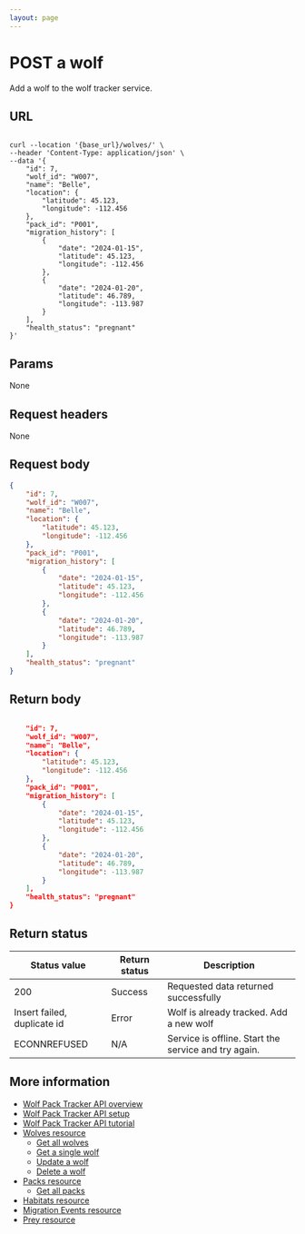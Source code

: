 ```yaml
---
layout: page
---
```


# POST a wolf

Add a wolf to the wolf tracker service.

## URL

```shell

curl --location '{base_url}/wolves/' \
--header 'Content-Type: application/json' \
--data '{
    "id": 7,
    "wolf_id": "W007",
    "name": "Belle",
    "location": {
        "latitude": 45.123,
        "longitude": -112.456
    },
    "pack_id": "P001",
    "migration_history": [
        {
            "date": "2024-01-15",
            "latitude": 45.123,
            "longitude": -112.456
        },
        {
            "date": "2024-01-20",
            "latitude": 46.789,
            "longitude": -113.987
        }
    ],
    "health_status": "pregnant"
}'
```

## Params

None

## Request headers

None

## Request body
```JSON
{
    "id": 7,
    "wolf_id": "W007",
    "name": "Belle",
    "location": {
        "latitude": 45.123,
        "longitude": -112.456
    },
    "pack_id": "P001",
    "migration_history": [
        {
            "date": "2024-01-15",
            "latitude": 45.123,
            "longitude": -112.456
        },
        {
            "date": "2024-01-20",
            "latitude": 46.789,
            "longitude": -113.987
        }
    ],
    "health_status": "pregnant"
}
```

## Return body

```JSON

    "id": 7,
    "wolf_id": "W007",
    "name": "Belle",
    "location": {
        "latitude": 45.123,
        "longitude": -112.456
    },
    "pack_id": "P001",
    "migration_history": [
        {
            "date": "2024-01-15",
            "latitude": 45.123,
            "longitude": -112.456
        },
        {
            "date": "2024-01-20",
            "latitude": 46.789,
            "longitude": -113.987
        }
    ],
    "health_status": "pregnant"
}
```

## Return status

| Status value | Return status | Description |
| ------------- | ----------- | ----------- |
| 200 | Success | Requested data returned successfully |
| Insert failed, duplicate id | Error | Wolf is already tracked. Add a new wolf|
|  ECONNREFUSED | N/A | Service is offline. Start the service and try again. |

## More information

* [Wolf Pack Tracker API overview](../index.md)
* [Wolf Pack Tracker API setup](../getting-started.md)
* [Wolf Pack Tracker API tutorial](../_config.ymltutorials/tutorials.md)
* [Wolves resource](wolves.md)
    * [Get all wolves](wolves-get-all.md)
    * [Get a single wolf](wolves-get-single.md)
    * [Update a wolf](wolves-put.md)
    * [Delete a wolf](wolves-delete.md)
* [Packs resource](packs.md)
    * [Get all packs](packs-get-all.md)
* [Habitats resource](habitats.md)
* [Migration Events resource](migration-events.md)
* [Prey resource](prey.md)
